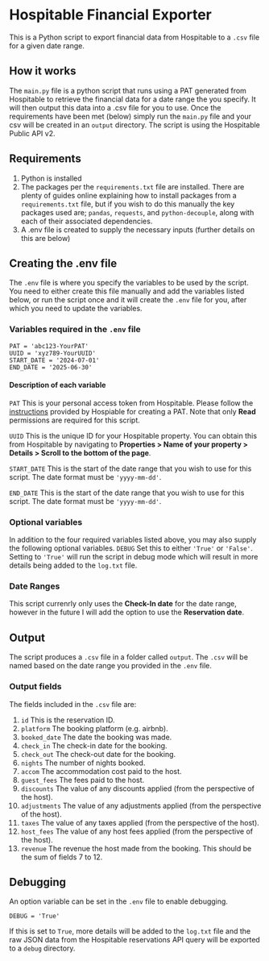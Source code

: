 # Hospitable Financial Exporter
This is a Python script to export financial data from Hospitable to a `.csv` file for a given date range.

## How it works
The `main.py` file is a python script that runs using a PAT generated from Hospitable to retrieve the financial data for a date range the you specify. It will then output this data into a .csv file for you to use.
Once the requirements have been met (below) simply run the `main.py` file and your csv will be created in an `output` directory.
The script is using the Hospitable Public API v2.

## Requirements
1. Python is installed
2. The packages per the `requirements.txt` file are installed. There are plenty of guides online explaining how to install packages from a  `requirements.txt` file, but if you wish to do this manually the key packages used are; `pandas`, `requests`, and `python-decouple`, along with each of their associated dependencies.
3. A .env file is created to supply the necessary inputs (further details on this are below)

## Creating the .env file
The `.env` file is where you specify the variables to be used by the script. You need to either create this file manually and add the variables listed below, or run the script once and it will create the `.env` file for you, after which you need to update the variables.

### Variables required in the `.env` file

```
PAT = 'abc123-YourPAT'
UUID = 'xyz789-YourUUID'
START_DATE = '2024-07-01'
END_DATE = '2025-06-30'
```

#### Description of each variable
`PAT` This is your personal access token from Hospitable. Please follow the [instructions](https://help.hospitable.com/en/articles/8609392-accessing-the-public-api-with-a-personal-access-token) provided by Hospiable for creating a PAT. Note that only **Read** permissions are required for this script.

`UUID` This is the unique ID for your Hospitable property. You can obtain this from Hospitable by navigating to **Properties > Name of your property > Details > Scroll to the bottom of the page**.

`START_DATE` This is the start of the date range that you wish to use for this script. The date format must be `'yyyy-mm-dd'`.

`END_DATE` This is the start of the date range that you wish to use for this script. The date format must be `'yyyy-mm-dd'`.

### Optional variables
In addition to the four required variables listed above, you may also supply the following optional variables.
`DEBUG` Set this to either `'True'` or `'False'`. Setting to `'True'` will run the script in debug mode which will result in more details being added to the `log.txt` file.

### Date Ranges
This script currenrly only uses the **Check-In date** for the date range, however in the future I will add the option to use the **Reservation date**.

## Output
The script produces a `.csv` file in a folder called `output`. The `.csv` will be named based on the date range you provided in the `.env` file.

### Output fields
The fields included in the `.csv` file are:
1. `id` This is the reservation ID.
2. `platform` The booking platform (e.g. airbnb).
3. `booked_date` The date the booking was made.
4. `check_in` The check-in date for the booking.
5. `check_out` The check-out date for the booking.
6. `nights` The number of nights booked.
7. `accom` The accommodation cost paid to the host.
8. `guest_fees` The fees paid to the host.
9. `discounts` The value of any discounts applied (from the perspective of the host).
10. `adjustments` The value of any adjustments applied (from the perspective of the host).
11. `taxes` The value of any taxes applied (from the perspective of the host).
12. `host_fees` The value of any host fees applied (from the perspective of the host).
13. `revenue` The revenue the host made from the booking. This should be the sum of fields 7 to 12.

## Debugging
An option variable can be set in the `.env` file to enable debugging.
```
DEBUG = 'True'
```
If this is set to `True`, more details will be added to the `log.txt` file and the raw JSON data from the Hospitable reservations API query will be exported to a `debug` directory.